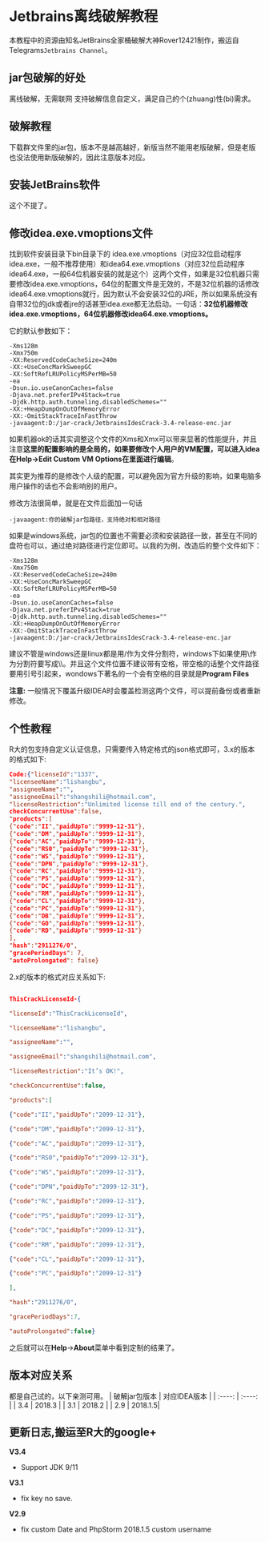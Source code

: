 # Jetbrains离线破解教程

本教程中的资源由知名JetBrains全家桶破解大神Rover12421制作，搬运自Telegrams```Jetbrains Channel```。


## jar包破解的好处

离线破解，无需联网
支持破解信息自定义，满足自己的个(zhuang)性(bi)需求。


## 破解教程

下载群文件里的jar包，版本不是越高越好，新版当然不能用老版破解，但是老版也没法使用新版破解的，因此注意版本对应。

## 安装JetBrains软件

这个不提了。

## 修改idea.exe.vmoptions文件

找到软件安装目录下bin目录下的
idea.exe.vmoptions（对应32位启动程序idea.exe，一般不推荐使用）和idea64.exe.vmoptions（对应32位启动程序idea64.exe，一般64位机器安装的就是这个）这两个文件，如果是32位机器只需要修改idea.exe.vmoptions，64位的配置文件是无效的，不是32位机器的话修改idea64.exe.vmoptions就行，因为默认不会安装32位的JRE，所以如果系统没有自带32位的jdk或者jre的话甚至idea.exe都无法启动。一句话：**32位机器修改idea.exe.vmoptions，64位机器修改idea64.exe.vmoptions。**

它的默认参数如下：
```
-Xms128m
-Xmx750m
-XX:ReservedCodeCacheSize=240m
-XX:+UseConcMarkSweepGC
-XX:SoftRefLRUPolicyMSPerMB=50
-ea
-Dsun.io.useCanonCaches=false
-Djava.net.preferIPv4Stack=true
-Djdk.http.auth.tunneling.disabledSchemes=""
-XX:+HeapDumpOnOutOfMemoryError
-XX:-OmitStackTraceInFastThrow
-javaagent:D:/jar-crack/JetbrainsIdesCrack-3.4-release-enc.jar
```
如果机器ok的话其实调整这个文件的Xms和Xmx可以带来显著的性能提升，并且注意**这里的配置影响的是全局的，如果要修改个人用户的VM配置，可以进入idea在Help->Edit Custom VM Options在里面进行编辑**。

其实更为推荐的是修改个人级的配置，可以避免因为官方升级的影响，如果电脑多用户操作的话也不会影响别的用户。

修改方法很简单，就是在文件后面加一句话

```
-javaagent:你的破解jar包路径，支持绝对和相对路径
```

如果是windows系统，jar包的位置也不需要必须和安装路径一致，甚至在不同的盘符也可以，通过绝对路径进行定位即可。以我的为例，改造后的整个文件如下：
```
-Xms128m
-Xmx750m
-XX:ReservedCodeCacheSize=240m
-XX:+UseConcMarkSweepGC
-XX:SoftRefLRUPolicyMSPerMB=50
-ea
-Dsun.io.useCanonCaches=false
-Djava.net.preferIPv4Stack=true
-Djdk.http.auth.tunneling.disabledSchemes=""
-XX:+HeapDumpOnOutOfMemoryError
-XX:-OmitStackTraceInFastThrow
-javaagent:D:/jar-crack/JetbrainsIdesCrack-3.4-release-enc.jar
```
建议不管是windows还是linux都是用/作为文件分割符，windows下如果使用\作为分割符要写成\\\\。并且这个文件位置不建议带有空格，带空格的话整个文件路径要用引号引起来，wondows下著名的一个会有空格的目录就是**Program Files**

**注意:**
一般情况下覆盖升级IDEA时会覆盖检测这两个文件，可以提前备份或者重新修改。



## 个性教程

R大的包支持自定义认证信息，只需要传入特定格式的json格式即可，3.x的版本的格式如下:

```json
Code:{"licenseId":"1337", 
"licenseeName":"lishangbu",
"assigneeName":"",
"assigneeEmail":"shangshili@hotmail.com",
"licenseRestriction":"Unlimited license till end of the century.",
checkConcurrentUse":false,
"products":[
{"code":"II","paidUpTo":"9999-12-31"},
{"code":"DM","paidUpTo":"9999-12-31"},
{"code":"AC","paidUpTo":"9999-12-31"},
{"code":"RS0","paidUpTo":"9999-12-31"},
{"code":"WS","paidUpTo":"9999-12-31"},
{"code":"DPN","paidUpTo":"9999-12-31"},
{"code":"RC","paidUpTo":"9999-12-31"},
{"code":"PS","paidUpTo":"9999-12-31"},
{"code":"DC","paidUpTo":"9999-12-31"},
{"code":"RM","paidUpTo":"9999-12-31"},
{"code":"CL","paidUpTo":"9999-12-31"},
{"code":"PC","paidUpTo":"9999-12-31"},
{"code":"DB","paidUpTo":"9999-12-31"},
{"code":"GO","paidUpTo":"9999-12-31"},
{"code":"RD","paidUpTo":"9999-12-31"}
],
"hash":"2911276/0",
"gracePeriodDays": 7,
"autoProlongated": false}
```

2.x的版本的格式对应关系如下:

```json

ThisCrackLicenseId-{

"licenseId":"ThisCrackLicenseId",

"licenseeName":"lishangbu",

"assigneeName":"",

"assigneeEmail":"shangshili@hotmail.com",

"licenseRestriction":"It’s OK!",

"checkConcurrentUse":false,

"products":[

{"code":"II","paidUpTo":"2099-12-31"},

{"code":"DM","paidUpTo":"2099-12-31"},

{"code":"AC","paidUpTo":"2099-12-31"},

{"code":"RS0","paidUpTo":"2099-12-31"},

{"code":"WS","paidUpTo":"2099-12-31"},

{"code":"DPN","paidUpTo":"2099-12-31"},

{"code":"RC","paidUpTo":"2099-12-31"},

{"code":"PS","paidUpTo":"2099-12-31"},

{"code":"DC","paidUpTo":"2099-12-31"},

{"code":"RM","paidUpTo":"2099-12-31"},

{"code":"CL","paidUpTo":"2099-12-31"},

{"code":"PC","paidUpTo":"2099-12-31"}

],

"hash":"2911276/0",

"gracePeriodDays":7,

"autoProlongated":false}
```

之后就可以在**Help**->**About**菜单中看到定制的结果了。


## 版本对应关系

都是自己试的，以下亲测可用。
| 破解jar包版本 | 对应IDEA版本 | 
| :----: | :----: | 
| 3.4 | 2018.3 |
| 3.1 | 2018.2 |
| 2.9 | 2018.1.5|

## 更新日志,搬运至R大的google+

**V3.4**

-   Support JDK 9/11

**V3.1**
-   fix key no save.


**V2.9**
-   fix custom Date and PhpStorm 2018.1.5 custom username

